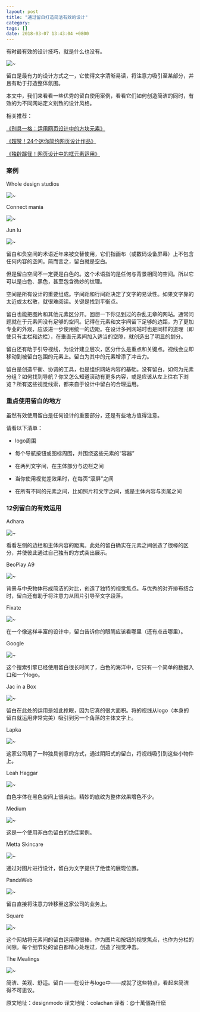 ```yaml
---
layout: post
title: "通过留白打造简洁有效的设计"
category: 
tags: []
date: 2018-03-07 13:43:04 +0800
---
```

有时最有效的设计技巧，就是什么也没有。

![~](/assets/mealings.jpg)

留白是最有力的设计方式之一，它使得文字清晰易读，将注意力吸引至某部分，并且有助于打造整体氛围。

本文中，我们来看看一些优秀的留白使用案例，看看它们如何创造简洁的同时，有效的为不同网站定义别致的设计风格。

相关推荐：

[《别具一格：运用网页设计中的方块元素》](http://www.uisdc.com/webpage-block-elements-in-design)

[《超赞！24个迷你简约网页设计作品》](http://www.uisdc.com/24-simple-webpage-design)

[《独辟蹊径！网页设计中的框元素运用》](http://www.uisdc.com/outline-components-website-design)


### 案例

Whole design studios

![~](/assets/whole.jpg)

Connect mania

![~](/assets/connect.jpg)

Jun lu

![~](/assets/jun-lu.jpg)

留白和负空间的术语近年来被交替使用，它们指画布（或数码设备屏幕）上不包含任何内容的空间。简而言之，留白就是空白。

但是留白空间不一定要是白色的。这个术语指的是任何与背景相同的空间。所以它可以是白色、黑色，甚至包含微妙的纹理。

空间是所有设计的重要组成。字间距和行间距决定了文字的易读性。如果文字靠的太近或太松散，就很难阅读。关键是找到平衡点。

留白也能把图片和其他元素区分开。回想一下你见到过的杂乱无章的网站。通常问题就在于元素间没有足够的空间。记得在元素和文字间留下足够的边距，为了更加专业的外观，应该进一步使用统一的边距。在设计多列网站时也是同样的道理（即使只有主栏和边栏），在垂直元素间加入适当的空隙，就创造出了明显的划分。

留白还有助于引导视线，为设计建立层次，区分什么是重点和关键点。视线会立即移动到被留白包围的元素上。留白为其中的元素增添了冲击力。

留白是创造平衡、协调的工具，也是组织网站内容的基础。没有留白，如何为元素分组？如何找到导航？你又怎么知道滚动有更多内容，或是应该从左上往右下浏览？所有这些视觉线索，都来自于设计中留白的合理运用。


### 重点使用留白的地方

虽然有效使用留白是任何设计的重要部分，还是有些地方值得注意。

请看以下清单：

- logo周围

- 每个导航按钮或图标周围，并围绕这些元素的“容器”

- 在两列文字间，在主体部分与边栏之间

- 当你使用视觉差效果时，在每页“滚屏”之间

- 在所有不同的元素之间，比如照片和文字之间，或是主体内容与页尾之间


### 12例留白的有效运用

Adhara

![~](/assets/adhara.jpg)

看看左侧的边栏和主体内容的距离。此处的留白确实在元素之间创造了很棒的区分，并使彼此通过自己独有的方式突出展示。

BeoPlay A9

![~](/assets/a9.jpg)

背景与中央物体形成简洁的对比，创造了独特的视觉焦点。与优秀的对齐排布结合时，留白还有助于将注意力从图片引导至文字段落。

Fixate

![~](/assets/fixate.jpg)

在一个像这样丰富的设计中，留白告诉你的眼睛应该看哪里（还有点击哪里）。

Google

![~](/assets/google.jpg)

这个搜索引擎已经使用留白很长时间了，白色的海洋中，它只有一个简单的数据入口和一个logo。

Jac in a Box

![~](/assets/jac.jpg)

留白在此处的运用是如此抢眼，因为它真的很大面积。将的视线从logo（本身的留白就运用非常完美）吸引到另一个角落的主体文字上。

Lapka

![~](/assets/lapka.jpg)

这家公司用了一种独具创意的方式，通过阴阳式的留白，将视线吸引到这些小物件上。

Leah Haggar

![~](/assets/leah.jpg)

白色字体在黑色空间上很突出。精妙的底纹为整体效果增色不少。

Medium

![~](/assets/medium.jpg)

这是一个使用非白色留白的绝佳案例。

Metta Skincare

![~](/assets/metta.jpg)

通过对图片进行设计，留白为文字提供了绝佳的展现位置。

PandaWeb

![~](/assets/pandaweb.jpg)

留白直接将注意力转移至这家公司的业务上。

Square

![~](/assets/square1.jpg)

这个网站将元素间的留白运用得很棒，作为图片和按钮的视觉焦点，也作为分栏的间隙。每个细节处的留白都精心处理过，创造了视觉冲击。

The Mealings

![~](/assets/mealings.jpg)

简洁、美观、舒适。留白——在设计与logo中——成就了这些特点，看起来简洁得不可思议。

原文地址：designmodo
译文地址：colachan
译者：@十萬個為什麽